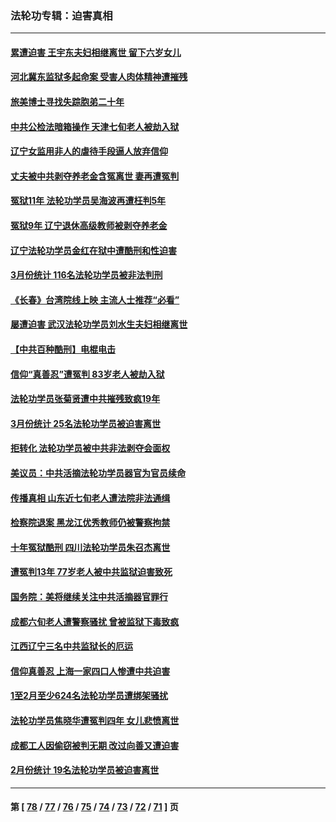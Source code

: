 ### 法轮功专辑：迫害真相
---
#### [累遭迫害 王宇东夫妇相继离世 留下六岁女儿](../../pages/nf4379/n13977555.md?04230430) 
#### [河北冀东监狱多起命案 受害人肉体精神遭摧残](../../pages/nf4379/n13976483.md?04230430) 
#### [旅美博士寻找失踪胞弟二十年](../../pages/nf4379/n13976318.md?04230430) 
#### [中共公检法暗箱操作 天津七旬老人被劫入狱](../../pages/nf4379/n13975097.md?04230430) 
#### [辽宁女监用非人的虐待手段逼人放弃信仰](../../pages/nf4379/n13972297.md?04230430) 
#### [丈夫被中共剥夺养老金含冤离世 妻再遭冤判](../../pages/nf4379/n13970514.md?04230430) 
#### [冤狱11年 法轮功学员吴海波再遭枉判5年](../../pages/nf4379/n13966760.md?04230430) 
#### [冤狱9年 辽宁退休高级教师被剥夺养老金](../../pages/nf4379/n13969844.md?04230430) 
#### [辽宁法轮功学员金红在狱中遭酷刑和性迫害](../../pages/nf4379/n13969049.md?04230430) 
#### [3月份统计 116名法轮功学员被非法判刑](../../pages/nf4379/n13967624.md?04230430) 
#### [《长春》台湾院线上映 主流人士推荐“必看”](../../pages/nf4379/n13967751.md?04230430) 
#### [屡遭迫害 武汉法轮功学员刘水生夫妇相继离世](../../pages/nf4379/n13965806.md?04230430) 
#### [【中共百种酷刑】电棍电击](../../pages/nf4379/n13964477.md?04230430) 
#### [信仰“真善忍”遭冤判 83岁老人被劫入狱](../../pages/nf4379/n13958286.md?04230430) 
#### [法轮功学员张菊贤遭中共摧残致疯19年](../../pages/nf4379/n13962633.md?04230430) 
#### [3月份统计 25名法轮功学员被迫害离世](../../pages/nf4379/n13963851.md?04230430) 
#### [拒转化 法轮功学员被中共非法剥夺会面权](../../pages/nf4379/n13961975.md?04230430) 
#### [美议员：中共活摘法轮功学员器官为官员续命](../../pages/nf4379/n13961550.md?04230430) 
#### [传播真相 山东近七旬老人遭法院非法通缉](../../pages/nf4379/n13961068.md?04230430) 
#### [检察院退案 黑龙江优秀教师仍被警察拘禁](../../pages/nf4379/n13960361.md?04230430) 
#### [十年冤狱酷刑 四川法轮功学员朱召杰离世](../../pages/nf4379/n13959794.md?04230430) 
#### [遭冤判13年 77岁老人被中共监狱迫害致死](../../pages/nf4379/n13953812.md?04230430) 
#### [国务院：美将继续关注中共活摘器官罪行](../../pages/nf4379/n13954656.md?04230430) 
#### [成都六旬老人遭警察骚扰 曾被监狱下毒致疯](../../pages/nf4379/n13952299.md?04230430) 
#### [江西辽宁三名中共监狱长的厄运](../../pages/nf4379/n13951740.md?04230430) 
#### [信仰真善忍 上海一家四口人惨遭中共迫害](../../pages/nf4379/n13950973.md?04230430) 
#### [1至2月至少624名法轮功学员遭绑架骚扰](../../pages/nf4379/n13950181.md?04230430) 
#### [法轮功学员焦晓华遭冤判四年 女儿悲愤离世](../../pages/nf4379/n13949614.md?04230430) 
#### [成都工人因偷窃被判无期 改过向善又遭迫害](../../pages/nf4379/n13948561.md?04230430) 
#### [2月份统计 19名法轮功学员被迫害离世](../../pages/nf4379/n13947335.md?04230430) 

---
#### 第 [ [78](./78.md?04230430) / [77](./77.md?04230430) / [76](./76.md?04230430) / [75](./75.md?04230430) / [74](./74.md?04230430) / [73](./73.md?04230430) / [72](./72.md?04230430) / [71](./71.md?04230430) ] 页
